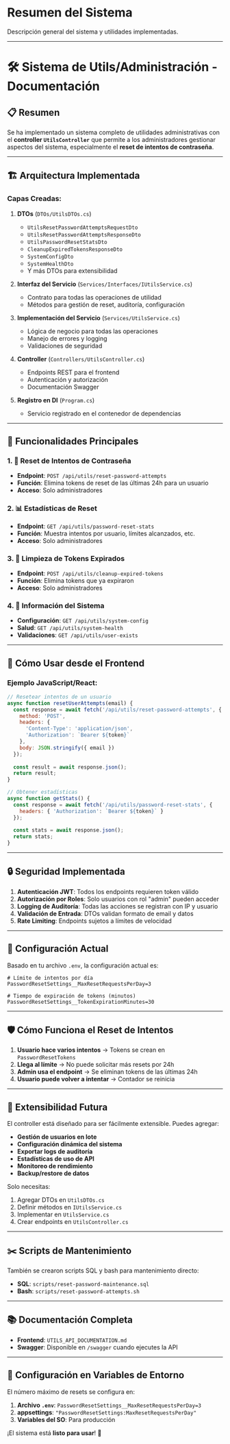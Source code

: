 # Resumen del Sistema

Descripción general del sistema y utilidades implementadas.

---

# 🛠️ Sistema de Utils/Administración - Documentación

## 📋 **Resumen**

Se ha implementado un sistema completo de utilidades administrativas con el **controller `UtilsController`** que permite a los administradores gestionar aspectos del sistema, especialmente el **reset de intentos de contraseña**.

---

## 🏗️ **Arquitectura Implementada**

### **Capas Creadas:**

1. **DTOs** (`DTOs/UtilsDTOs.cs`)
   - `UtilsResetPasswordAttemptsRequestDto`
   - `UtilsResetPasswordAttemptsResponseDto` 
   - `UtilsPasswordResetStatsDto`
   - `CleanupExpiredTokensResponseDto`
   - `SystemConfigDto`
   - `SystemHealthDto`
   - Y más DTOs para extensibilidad

2. **Interfaz del Servicio** (`Services/Interfaces/IUtilsService.cs`)
   - Contrato para todas las operaciones de utilidad
   - Métodos para gestión de reset, auditoría, configuración

3. **Implementación del Servicio** (`Services/UtilsService.cs`)
   - Lógica de negocio para todas las operaciones
   - Manejo de errores y logging
   - Validaciones de seguridad

4. **Controller** (`Controllers/UtilsController.cs`)
   - Endpoints REST para el frontend
   - Autenticación y autorización
   - Documentación Swagger

5. **Registro en DI** (`Program.cs`)
   - Servicio registrado en el contenedor de dependencias

---

## 🔑 **Funcionalidades Principales**

### **1. 🔄 Reset de Intentos de Contraseña**
- **Endpoint**: `POST /api/utils/reset-password-attempts`
- **Función**: Elimina tokens de reset de las últimas 24h para un usuario
- **Acceso**: Solo administradores

### **2. 📊 Estadísticas de Reset**
- **Endpoint**: `GET /api/utils/password-reset-stats`
- **Función**: Muestra intentos por usuario, límites alcanzados, etc.
- **Acceso**: Solo administradores

### **3. 🧹 Limpieza de Tokens Expirados**
- **Endpoint**: `POST /api/utils/cleanup-expired-tokens`
- **Función**: Elimina tokens que ya expiraron
- **Acceso**: Solo administradores

### **4. 🔧 Información del Sistema**
- **Configuración**: `GET /api/utils/system-config`
- **Salud**: `GET /api/utils/system-health`
- **Validaciones**: `GET /api/utils/user-exists`

---

## 🚀 **Cómo Usar desde el Frontend**

### **Ejemplo JavaScript/React:**

```javascript
// Resetear intentos de un usuario
async function resetUserAttempts(email) {
  const response = await fetch('/api/utils/reset-password-attempts', {
    method: 'POST',
    headers: {
      'Content-Type': 'application/json',
      'Authorization': `Bearer ${token}`
    },
    body: JSON.stringify({ email })
  });
  
  const result = await response.json();
  return result;
}

// Obtener estadísticas
async function getStats() {
  const response = await fetch('/api/utils/password-reset-stats', {
    headers: { 'Authorization': `Bearer ${token}` }
  });
  
  const stats = await response.json();
  return stats;
}
```

---

## 🔒 **Seguridad Implementada**

1. **Autenticación JWT**: Todos los endpoints requieren token válido
2. **Autorización por Roles**: Solo usuarios con rol "admin" pueden acceder
3. **Logging de Auditoría**: Todas las acciones se registran con IP y usuario
4. **Validación de Entrada**: DTOs validan formato de email y datos
5. **Rate Limiting**: Endpoints sujetos a límites de velocidad

---

## 📝 **Configuración Actual**

Basado en tu archivo `.env`, la configuración actual es:

```properties
# Límite de intentos por día
PasswordResetSettings__MaxResetRequestsPerDay=3

# Tiempo de expiración de tokens (minutos)
PasswordResetSettings__TokenExpirationMinutes=30
```

---

## 🛡️ **Cómo Funciona el Reset de Intentos**

1. **Usuario hace varios intentos** → Tokens se crean en `PasswordResetTokens`
2. **Llega al límite** → No puede solicitar más resets por 24h
3. **Admin usa el endpoint** → Se eliminan tokens de las últimas 24h
4. **Usuario puede volver a intentar** → Contador se reinicia

---

## 🔄 **Extensibilidad Futura**

El controller está diseñado para ser fácilmente extensible. Puedes agregar:

- **Gestión de usuarios en lote**
- **Configuración dinámica del sistema**  
- **Exportar logs de auditoría**
- **Estadísticas de uso de API**
- **Monitoreo de rendimiento**
- **Backup/restore de datos**

Solo necesitas:
1. Agregar DTOs en `UtilsDTOs.cs`
2. Definir métodos en `IUtilsService.cs`
3. Implementar en `UtilsService.cs`
4. Crear endpoints en `UtilsController.cs`

---

## ✂️ **Scripts de Mantenimiento**

También se crearon scripts SQL y bash para mantenimiento directo:

- **SQL**: `scripts/reset-password-maintenance.sql`
- **Bash**: `scripts/reset-password-attempts.sh`

---

## 📚 **Documentación Completa**

- **Frontend**: `UTILS_API_DOCUMENTATION.md`
- **Swagger**: Disponible en `/swagger` cuando ejecutes la API

---

## 🎯 **Configuración en Variables de Entorno**

El número máximo de resets se configura en:

1. **Archivo `.env`**: `PasswordResetSettings__MaxResetRequestsPerDay=3`
2. **appsettings**: `"PasswordResetSettings:MaxResetRequestsPerDay"`
3. **Variables del SO**: Para producción

¡El sistema está **listo para usar**! 🚀
